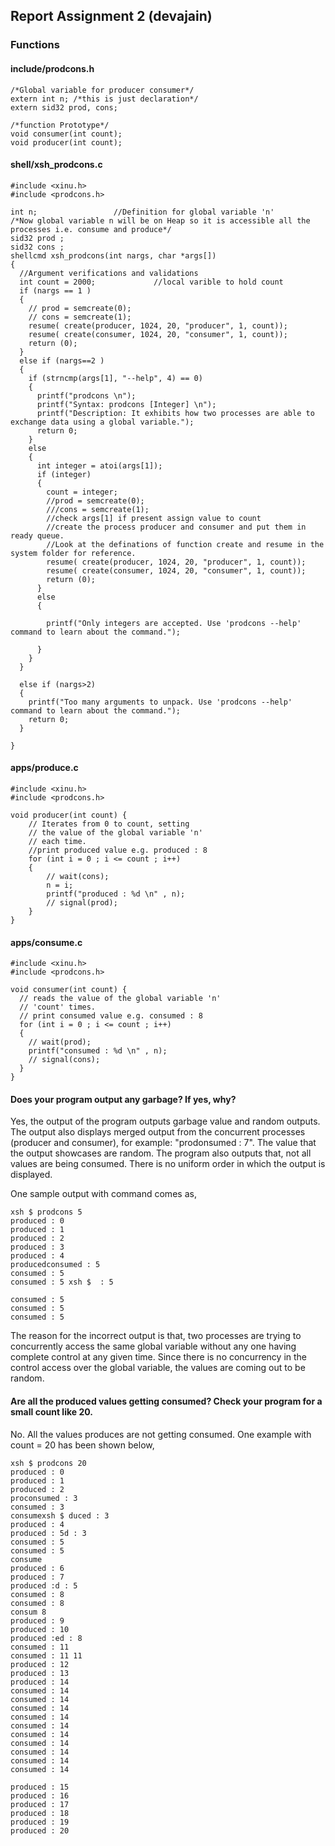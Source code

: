 ## Report Assignment 2 (devajain)

### Functions

#### include/prodcons.h
```
/*Global variable for producer consumer*/
extern int n; /*this is just declaration*/
extern sid32 prod, cons;

/*function Prototype*/
void consumer(int count);
void producer(int count);
```

#### shell/xsh_prodcons.c
```
#include <xinu.h>
#include <prodcons.h>

int n;                 //Definition for global variable 'n'
/*Now global variable n will be on Heap so it is accessible all the processes i.e. consume and produce*/
sid32 prod ;
sid32 cons ;
shellcmd xsh_prodcons(int nargs, char *args[])
{
  //Argument verifications and validations
  int count = 2000;             //local varible to hold count
  if (nargs == 1 )
  {
    // prod = semcreate(0);
    // cons = semcreate(1);
    resume( create(producer, 1024, 20, "producer", 1, count));
    resume( create(consumer, 1024, 20, "consumer", 1, count));
    return (0);
  }
  else if (nargs==2 )
  {
    if (strncmp(args[1], "--help", 4) == 0)
    {
      printf("prodcons \n");
      printf("Syntax: prodcons [Integer] \n");
      printf("Description: It exhibits how two processes are able to exchange data using a global variable.");
      return 0;
    } 
    else
    {
      int integer = atoi(args[1]);
      if (integer)
      {
        count = integer;
        //prod = semcreate(0);
        ///cons = semcreate(1);
        //check args[1] if present assign value to count
        //create the process producer and consumer and put them in ready queue.
        //Look at the definations of function create and resume in the system folder for reference. 
        resume( create(producer, 1024, 20, "producer", 1, count));
        resume( create(consumer, 1024, 20, "consumer", 1, count));
        return (0);
      }
      else
      {

        printf("Only integers are accepted. Use 'prodcons --help' command to learn about the command.");

      }
    }
  }

  else if (nargs>2)
  {
    printf("Too many arguments to unpack. Use 'prodcons --help' command to learn about the command.");
    return 0;
  }
    
}
```

#### apps/produce.c

```
#include <xinu.h>
#include <prodcons.h>

void producer(int count) {
    // Iterates from 0 to count, setting
    // the value of the global variable 'n'
    // each time.
    //print produced value e.g. produced : 8
    for (int i = 0 ; i <= count ; i++)
    {
        // wait(cons);
        n = i;
        printf("produced : %d \n" , n);
        // signal(prod);
    }
}
```

#### apps/consume.c
```
#include <xinu.h>
#include <prodcons.h>

void consumer(int count) {
  // reads the value of the global variable 'n'
  // 'count' times.
  // print consumed value e.g. consumed : 8
  for (int i = 0 ; i <= count ; i++)
  {
    // wait(prod);
    printf("consumed : %d \n" , n);
    // signal(cons);
  }
}
```

#### Does your program output any garbage? If yes, why?

Yes, the output of the program outputs garbage value and random outputs. The output also displays merged output from the concurrent processes (producer and consumer), for example: "prodonsumed : 7". The value that the output showcases are random. The program also outputs that, not all values are being consumed. There is no uniform order in which the output is displayed. 

One sample output with command comes as, 
```
xsh $ prodcons 5
produced : 0 
produced : 1 
produced : 2 
produced : 3 
produced : 4 
producedconsumed : 5 
consumed : 5 
consumed : 5 xsh $  : 5 

consumed : 5 
consumed : 5 
consumed : 5 
```
The reason for the incorrect output is that, two processes are trying to concurrently access the same global variable without any one having complete control at any given time. Since there is no concurrency in the control access over the global variable, the values are coming out to be random. 

#### Are all the produced values getting consumed? Check your program for a small count like 20.

No. All the values produces are not getting consumed. One example with count = 20 has been shown below,

```
xsh $ prodcons 20
produced : 0 
produced : 1 
produced : 2 
proconsumed : 3 
consumed : 3 
consumexsh $ duced : 3 
produced : 4 
produced : 5d : 3 
consumed : 5 
consumed : 5 
consume 
produced : 6 
produced : 7 
produced :d : 5 
consumed : 8 
consumed : 8 
consum 8 
produced : 9 
produced : 10 
produced :ed : 8 
consumed : 11 
consumed : 11 11 
produced : 12 
produced : 13 
produced : 14 
consumed : 14 
consumed : 14 
consumed : 14 
consumed : 14 
consumed : 14 
consumed : 14 
consumed : 14 
consumed : 14 
consumed : 14 
consumed : 14 
 
produced : 15 
produced : 16 
produced : 17 
produced : 18 
produced : 19 
produced : 20
```


